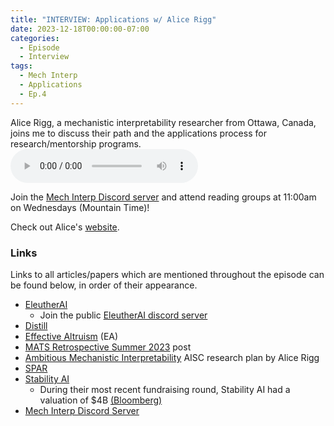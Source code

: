 ```yaml
---
title: "INTERVIEW: Applications w/ Alice Rigg"
date: 2023-12-18T00:00:00-07:00
categories:
  - Episode
  - Interview
tags:
  - Mech Interp
  - Applications
  - Ep.4
---
```


Alice Rigg, a mechanistic interpretability researcher from Ottawa, Canada, joins me to discuss their path and the applications process for research/mentorship programs.
<audio controls>
<source src="https://into-ai-safety.github.io/assets\audio\into-ai-safety_ep.04.mp3" type="audio/mp3">
</audio>

Join the <a href="https://discord.gg/KNxJwaytTG" target="_blank" rel="noreferrer noopener">Mech Interp Discord server</a> and attend reading groups at 11:00am on Wednesdays (Mountain Time)!

Check out Alice's <a href="https://woog97.github.io" target="_blank" rel="noreferrer noopener">website</a>.

### Links

Links to all articles/papers which are mentioned throughout the episode can be found below, in order of their appearance.
- <a href="https://www.eleuther.ai" target="_blank" rel="noreferrer noopener">EleutherAI</a>
  - Join the public <a href="https://www.discord.gg/eleutherai" target="_blank" rel="noreferrer noopener">EleutherAI discord server</a>
- <a href="https://distill.pub" target="_blank" rel="noreferrer noopener">Distill</a>
- <a href="https://www.effectivealtruism.org" target="_blank" rel="noreferrer noopener">Effective Altruism</a> (EA)
- <a href="https://www.lesswrong.com/posts/zwf68YaySvXhWYCdh/mats-summer-2023-retrospective" target="_blank" rel="noreferrer noopener">MATS Retrospective Summer 2023</a> post
- <a href="https://docs.google.com/document/d/1jce3f64Fz7PXmdCEyd9i0PTmcFaiP1pZdcBn5ye5sxY/edit" target="_blank" rel="noreferrer noopener">Ambitious Mechanistic Interpretability</a> AISC research plan by Alice Rigg
- <a href="https://berkeleyaisafety.com/spar" target="_blank" rel="noreferrer noopener">SPAR</a>
- <a href="https://stability.ai" target="_blank" rel="noreferrer noopener">Stability AI</a>
  - During their most recent fundraising round, Stability AI had a valuation of $4B <a href="https://www.bloomberg.com/news/articles/2023-03-03/openai-rival-stable-diffusion-maker-seeks-to-raise-funds-at-4-billion-valuation" target="_blank" rel="noreferrer noopener">(Bloomberg)</a>
- <a href="https://discord.gg/KNxJwaytTG" target="_blank" rel="noreferrer noopener">Mech Interp Discord Server</a>

<!-- end of the list -->
